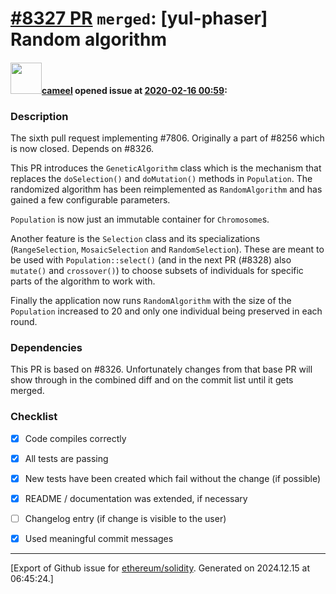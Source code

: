 # [\#8327 PR](https://github.com/ethereum/solidity/pull/8327) `merged`: [yul-phaser] Random algorithm

#### <img src="https://avatars.githubusercontent.com/u/137030?v=4" width="50">[cameel](https://github.com/cameel) opened issue at [2020-02-16 00:59](https://github.com/ethereum/solidity/pull/8327):

### Description
The sixth pull request implementing #7806. Originally a part of #8256 which is now closed. Depends on #8326.

This PR introduces the `GeneticAlgorithm` class which is the mechanism that replaces the `doSelection()` and `doMutation()` methods in `Population`. The randomized algorithm has been reimplemented as `RandomAlgorithm` and has gained a few configurable parameters.

`Population` is now just an immutable container for `Chromosome`s.

Another feature is the `Selection` class and its specializations (`RangeSelection`, `MosaicSelection` and `RandomSelection`). These are meant to be used with `Population::select()` (and in the next PR (#8328) also `mutate()` and `crossover()`) to choose subsets of individuals for specific parts of the algorithm to work with.

Finally the application now runs `RandomAlgorithm` with the size of the `Population` increased to 20 and only one individual being preserved in each round.

### Dependencies
This PR is based on #8326. Unfortunately changes from that base PR will show through in the combined diff and on the commit list until it gets merged.

### Checklist
- [x] Code compiles correctly
- [x] All tests are passing
- [x] New tests have been created which fail without the change (if possible)
- [x] README / documentation was extended, if necessary
- [ ] Changelog entry (if change is visible to the user)
- [x] Used meaningful commit messages




-------------------------------------------------------------------------------



[Export of Github issue for [ethereum/solidity](https://github.com/ethereum/solidity). Generated on 2024.12.15 at 06:45:24.]
